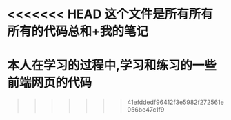 <<<<<<< HEAD
这个文件是所有所有所有的代码总和+我的笔记
=======
# 本人在学习的过程中,学习和练习的一些前端网页的代码
>>>>>>> 41efddedf96412f3e5982f272561e056be47c1f9
